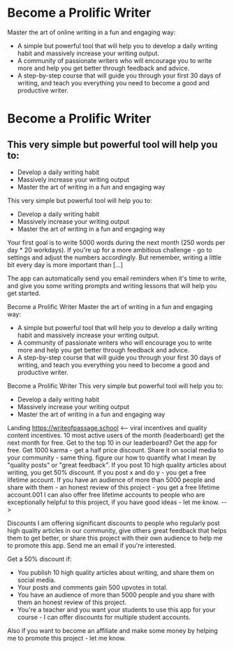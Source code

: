 # Become a Prolific Writer
Master the art of online writing in a fun and engaging way:
- A simple but powerful tool that will help you to develop a daily writing habit and massively increase your writing output.
- A community of passionate writers who will encourage you to write more and help you get better through feedback and advice.
- A step-by-step course that will guide you through your first 30 days of writing, and teach you everything you need to become a good and productive writer.
# Become a Prolific Writer

## This very simple but powerful tool will help you to:

-   Develop a daily writing habit
-   Massively increase your writing output
-   Master the art of writing in a fun and engaging way

This very simple but powerful tool will help you to:
<ul>
<li>Develop a daily writing habit</li>
<li>Massively increase your writing output</li>
<li>Master the art of writing in a fun and engaging way</li>
</ul>


Your first goal is to write 5000 words during the next month (250 words per day * 20 workdays). If you're up for a more ambitious challenge - go to settings and adjust the numbers accordingly. But remember, writing a little bit every day is more important than [...]

  The app can automatically send you email reminders when it's time to write, and give you some writing prompts and writing lessons that will help you get started.


Become a Prolific Writer
Master the art of writing in a fun and engaging way:
- A simple but powerful tool that will help you to develop a daily writing habit and massively increase your writing output.
- A community of passionate writers who will encourage you to write more and help you get better through feedback and advice.
- A step-by-step course that will guide you through your first 30 days of writing, and teach you everything you need to become a good and productive writer.

Become a Prolific Writer
This very simple but powerful tool will help you to:
-   Develop a daily writing habit
-   Massively increase your writing output
-   Master the art of writing in a fun and engaging way

Landing
https://writeofpassage.school
<-- 
viral incentives and quality content incentives.
10 most active users of the month (leaderboard) get the next month for free.
Get to the top 10 in our leaderboard? Get the app for free. Get 1000 karma - get a half price discount. Share it on social media to your community - same thing.
figure our how to quantify what I mean by "quality posts" or "great feedback".
If you post 10 high quality articles about writing, you get 50% discount.
If you post x and do y - you get a free lifetime account.
If you have an audience of more than 5000 people and share with them - an honest review of this project - you get a free lifetime account.001
I can also offer free lifetime accounts to people who are exceptionally helpful to this project, if you have good ideas - let me know.
-->

Discounts
I am offering significant discounts to people who regularly post high quality articles in our community, give others great feedback that helps them to get better, or share this project with their own audience to help me to promote this app. Send me an email if you're interested.

Get a 50% discount if:
- You publish 10 high quality articles about writing, and share them on social media.
- Your posts and comments gain 500 upvotes in total.
- You have an audience of more than 5000 people and you share with them an honest review of this project.
- You're a teacher and you want your students to use this app for your course - I can offer discounts for multiple student accounts.

Also if you want to become an affiliate and make some money by helping me to promote this project - let me know.